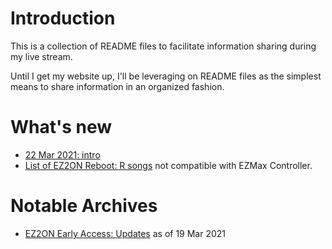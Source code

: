 # Introduction
This is a collection of README files to facilitate information sharing during my live stream.

Until I get my website up, I'll be leveraging on README files as the simplest means to share information
in an organized fashion.

# What's new
* [22 Mar 2021: intro](stream/22-mar-2021-intro.MD)
* [List of EZ2ON Reboot: R songs](EZMaxController/ez2on-incompatible-song-list.MD) not compatible with EZMax Controller.

# Notable Archives
* [EZ2ON Early Access: Updates](news/ez2on/Ez2On-Reddit-Translated.md) as of 19 Mar 2021
